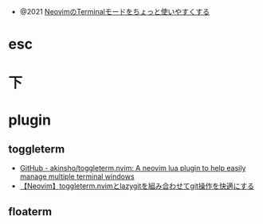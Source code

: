 - @2021 [NeovimのTerminalモードをちょっと使いやすくする](https://zenn.dev/ryo_kawamata/articles/improve-neovmi-terminal)


# esc

# 下


# plugin
## toggleterm
- [GitHub - akinsho/toggleterm.nvim: A neovim lua plugin to help easily manage multiple terminal windows](https://github.com/akinsho/toggleterm.nvim)
- [【Neovim】toggleterm.nvimとlazygitを組み合わせてgit操作を快適にする](https://zenn.dev/stafes_blog/articles/524e4c8c80db24)

## floaterm
